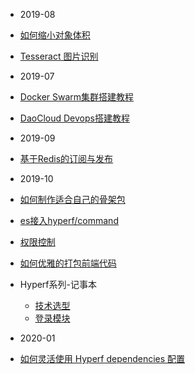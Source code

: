 - 2019-08
- [如何缩小对象体积](blogs/generate)
- [Tesseract 图片识别](blogs/tesseract)

- 2019-07
- [Docker Swarm集群搭建教程](blogs/docker-swarm)
- [DaoCloud Devops搭建教程](blogs/daocloud)

- 2019-09
- [基于Redis的订阅与发布](blogs/demo-redis-subscribe)

- 2019-10
- [如何制作适合自己的骨架包](blogs/create-skeketon)
- [es接入hyperf/command](blogs/easyswoole-command)
- [权限控制](blogs/auth-control)
- [如何优雅的打包前端代码](blogs/how-to-build-frontend-package)

- Hyperf系列-记事本
  - [技术选型](blogs/note-book/environment)
  - [登录模块](blogs/note-book/login)

- 2020-01
- [如何灵活使用 Hyperf dependencies 配置](blogs/how-to-use-dependencies)